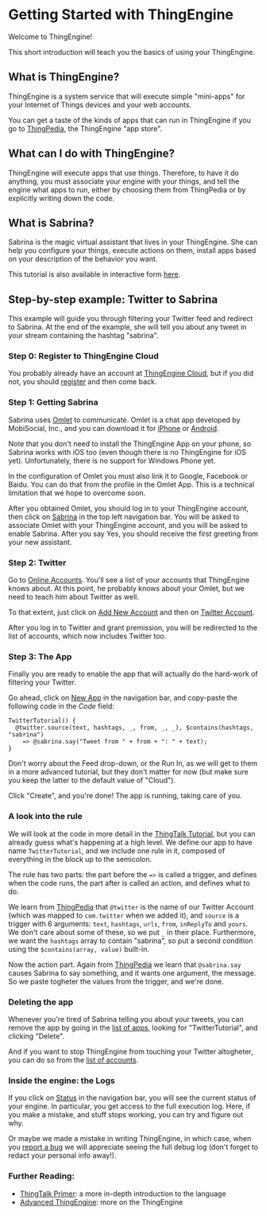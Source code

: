 # Getting Started with ThingEngine

Welcome to ThingEngine!

This short introduction will teach you the basics of using your ThingEngine.

## What is ThingEngine?

ThingEngine is a system service that will execute simple "mini-apps" for
your Internet of Things devices and your web accounts.

You can get a taste of the kinds of apps that can run in ThingEngine if
you go to [ThingPedia](http://www.thingpedia.org), the ThingEngine "app store".

## What can I do with ThingEngine?

ThingEngine will execute apps that use things. Therefore, to have it do anything,
you must associate your engine with your things, and tell the engine what apps
to run, either by choosing them from ThingPedia or by explicitly writing down
the code.

## What is Sabrina?

Sabrina is the magic virtual assistant that lives in your ThingEngine. She can
help you configure your things, execute actions on them, install apps based on
your description of the behavior you want.

This tutorial is also available in interactive form
[here](https://thingengine.stanford.edu/tutorial/1).

## Step-by-step example: Twitter to Sabrina

This example will guide you through filtering your Twitter feed and redirect
to Sabrina. At the end of the example, she will tell you about any tweet in your
stream containing the hashtag "sabrina".

### Step 0: Register to ThingEngine Cloud

You probably already have an account at
[ThingEngine Cloud](https://thingengine.stanford.edu), but if you did
not, you should
[register](https://thingengine.stanford.edu/user/register) and then
come back.

### Step 1: Getting Sabrina

Sabrina uses [Omlet](http://omlet.me) to communicate. Omlet is a chat
app developed by MobiSocial, Inc., and you can download it for
[iPhone](https://itunes.apple.com/us/app/omlet/id682042134?ls=1&mt=8)
or
[Android](https://play.google.com/store/apps/details?id=mobisocial.omlet).

Note that you don't need to install the ThingEngine App on your phone, so
Sabrina works with iOS too (even though there is no ThingEngine for iOS yet).
Unfortunately, there is no support for Windows Phone yet.

In the configuration of Omlet you must also link it to Google, Facebook or
Baidu. You can do that from the profile in the Omlet App. This is a technical
limitation that we hope to overcome soon.

After you obtained Omlet, you should log in to your ThingEngine account, then
click on [Sabrina](https://thingengine.stanford.edu/assistant) in the top left
navigation bar. You will be asked to associate Omlet with your ThingEngine account,
and you will be asked to enable Sabrina. After you say Yes, you should receive
the first greeting from your new assistant.

### Step 2: Twitter

Go to [Online Accounts](https://thingengine.stanford.edu/devices?class=online).
You'll see a list of your accounts that ThingEngine knows about. At this point,
he probably knows about your Omlet, but we need to teach him about Twitter as well.

To that extent, just click on
[Add New Account](https://thingengine.stanford.edu/devices/create?class=online)
and then on
[Twitter Account](https://thingengine.stanford.edu/devices/oauth2/com.twitter).

After you log in to Twitter and grant premission, you will be redirected to the
list of accounts, which now includes Twitter too.

### Step 3: The App

Finally you are ready to enable the app that will actually do the hard-work
of filtering your Twitter.

Go ahead, click on [New App](https://thingengine.stanford.edu/apps/create) in
the navigation bar, and copy-paste the following code in the _Code_ field:

    TwitterTutorial() {
      @twitter.source(text, hashtags, _, from, _, _), $contains(hashtags, "sabrina")
        => @sabrina.say("Tweet from " + from + ": " + text);
    }

Don't worry about the Feed drop-down, or the Run In, as we will get to them
in a more advanced tutorial, but they don't matter for now (but make sure you keep
the latter to the default value of "Cloud").

Click "Create", and you're done! The app is running, taking care of you.

### A look into the rule

We will look at the code in more detail in the [ThingTalk Tutorial](/doc/thingtalk.md),
but you can already guess what's happening at a high level. We define our app
to have name `TwitterTutorial`, and we include one rule in it, composed of everything
in the block up to the semicolon.

The rule has two parts: the part before the `=>` is called a trigger, and defines
when the code runs, the part after is called an action, and defines what to do.

We learn from [ThingPedia](http://www.thingpedia.org/devices/by-id/com.twitter) that
`@twitter` is the name of our Twitter Account (which was mapped to `com.twitter` when
we added it), and `source` is a trigger with 6 arguments: `text`, `hashtags`, `urls`,
`from`, `inReplyTo` and `yours`. We don't care about some of these, so we put `_` in
their place. Furthermore, we want the `hashtags` array to contain "sabrina", so put
a second condition using the `$contains(array, value)` built-in.

Now the action part. Again from
[ThingPedia](http://www.thingpedia.org/devices/by-id/org.thingpedia.builtin.sabrina)
we learn that `@sabrina.say` causes Sabrina to say something, and it wants one
argument, the message. So we paste togheter the values from the trigger, and we're
done.

### Deleting the app

Whenever you're tired of Sabrina telling you about your tweets, you can remove the
app by going in the [list of apps](https://thingengine.stanford.edu/apps), looking
for "TwitterTutorial", and clicking "Delete".

And if you want to stop ThingEngine from touching your Twitter
altogheter, you can do so from the
[list of accounts](https://thingengine.stanford.edu/devices?class=online).

### Inside the engine: the Logs

If you click on [Status](https://thingengine.stanford.edu/status) in the navigation
bar, you will see the current status of your engine. In particular, you get access
to the full execution log.
Here, if you make a mistake, and stuff stops working, you can try and figure out why.

Or maybe we made a mistake in writing ThingEngine, in which case, when you
[report a bug](https://github.com/Stanford-IoT-Lab/ThingEngine/issues) we will
appreciate seeing the full debug log (don't forget to redact your personal info
away!).

### Further Reading:

* [ThingTalk Primer](/doc/thingtalk.md): a more in-depth introduction to the language
* [Advanced ThingEngine](/doc/advanced.md): more on the ThingEngine
